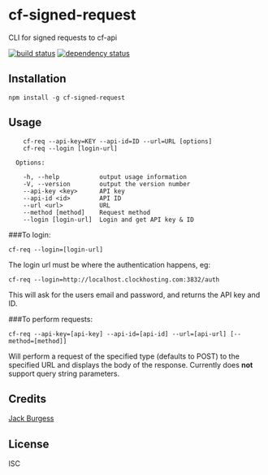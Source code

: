 # cf-signed-request

CLI for signed requests to cf-api

[![build status](https://secure.travis-ci.org/jack828/cf-signed-request.svg)](http://travis-ci.org/jack828/cf-signed-request)
[![dependency status](https://david-dm.org/jack828/cf-signed-request.svg)](https://david-dm.org/jack828/cf-signed-request)

## Installation

```
npm install -g cf-signed-request
```

## Usage

```
    cf-req --api-key=KEY --api-id=ID --url=URL [options]
    cf-req --login [login-url]

  Options:

    -h, --help           output usage information
    -V, --version        output the version number
    --api-key <key>      API key
    --api-id <id>        API ID
    --url <url>          URL
    --method [method]    Request method
    --login [login-url]  Login and get API key & ID
```


###To login:
```
cf-req --login=[login-url]
```
The login url must be where the authentication happens, eg:
```
cf-req --login=http://localhost.clockhosting.com:3832/auth
```
This will ask for the users email and password, and returns the API key and ID.

###To perform requests:
```
cf-req --api-key=[api-key] --api-id=[api-id] --url=[api-url] [--method=[method]]
```
Will perform a request of the specified type (defaults to POST) to the specified URL and displays the body of the response.
Currently does **not** support query string parameters.

## Credits
[Jack Burgess](https://github.com/jack828/)

## License

ISC

